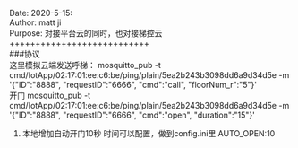 Date: 2020-5-15:  
Author: matt ji  
Purpose: 对接平台云的同时，也对接梯控云  
+++++++++++++++++++++++++++   
###协议  
这里模拟云端发送呼梯：
mosquitto_pub -t cmd/IotApp/02:17:01:ee:c6:be/ping/plain/5ea2b243b3098dd6a9d34d5e  -m '{"ID":"8888", "requestID":"6666", "cmd":"call", "floorNum_r":"5"}'  
开门
mosquitto_pub -t cmd/IotApp/02:17:01:ee:c6:be/ping/plain/5ea2b243b3098dd6a9d34d5e  -m '{"ID":"8888", "requestID":"6666", "cmd":"open", "duration":"15"}'  

1. 本地增加自动开门10秒
	时间可以配置，做到config.ini里
	AUTO_OPEN:10

